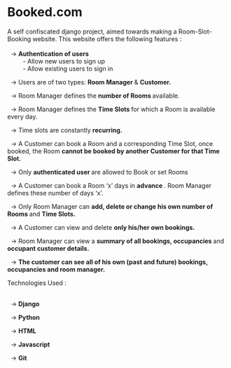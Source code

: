 <h1> Booked.com </h1>  

A self confiscated django project, aimed towards making a  Room-Slot-Booking website. This website offers the following features : <br><br>
 &nbsp; -> <b> Authentication of users </b> <br>
 &nbsp;&nbsp;&nbsp;&nbsp;&nbsp;&nbsp;&nbsp;&nbsp;     - Allow new users to sign up <br>
 &nbsp;&nbsp;&nbsp;&nbsp;&nbsp;&nbsp;&nbsp;&nbsp;     - Allow existing users to sign in <br>
 
 &nbsp; -> Users are of two types: <b> Room Manager </b> & <b> Customer. </b> <br>

 &nbsp; -> Room Manager defines the <b> number of Rooms </b> available.  <br>
 
 &nbsp; -> Room Manager defines the <b> Time Slots </b> for which a Room is available every day.  <br>
 
 &nbsp; -> Time slots are constantly <b> recurring. </b> <br>
 
 &nbsp; -> A Customer can book a Room and a corresponding Time Slot, once booked, the Room <b> cannot be booked by another Customer for that Time Slot. </b> <br>
 
 &nbsp; -> Only <b> authenticated user </b> are allowed to Book or set Rooms  <br>
 
 &nbsp; -> A Customer can book a Room ‘x’ days in <b> advance </b> . Room Manager defines these number of days ‘x’. <br>
 
 &nbsp; -> Only Room Manager can <b> add, delete or change his own number of Rooms </b> and <b> Time Slots. </b> <br>
 
 &nbsp; -> A Customer can view and delete <b> only his/her own bookings. </b> <br>
 
 &nbsp; -> Room Manager can view a <b> summary of all bookings, occupancies </b> and <b> occupant customer details. </b> <br>
   
 &nbsp; -> <b> The customer can see all of his own (past and future) bookings, occupancies and room manager. </b> <br>

Technologies Used :<br><br>

  &nbsp; -> <b> Django </b> <br>
  
  &nbsp; -> <b> Python </b> <br>
  
  &nbsp; -> <b> HTML </b> <br>
  
  &nbsp; -> <b> Javascript </b> <br>
  
  &nbsp; -> <b> Git </b> <br>




 
